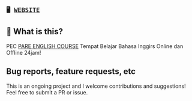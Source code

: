 ### <pre>🖥  [WEBSITE](https://pareenglishcoursebandung.com/)</pre>

## 🤔 What is this?
PEC [PARE ENGLISH COURSE](https://pareenglishcoursebandung.com/) Tempat Belajar Bahasa Inggirs Online dan Offline 24jam!

## Bug reports, feature requests, etc

This is an ongoing project and I welcome contributions and suggestions! Feel free to submit a PR or issue.
